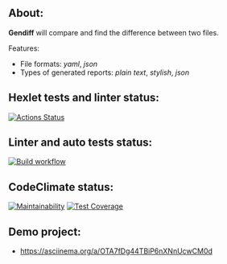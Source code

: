 ## About:

**Gendiff** will compare and find the difference between two files.

Features:

- File formats: _yaml_, _json_
- Types of generated reports: _plain text_, _stylish_, _json_

## Hexlet tests and linter status:

[![Actions Status](https://github.com/bbngpw/frontend-project-lvl2/workflows/hexlet-check/badge.svg)](https://github.com/bbngpw/frontend-project-lvl2/actions)

## Linter and auto tests status:

[![Build workflow](https://github.com/bbngpw/frontend-project-lvl2/actions/workflows/nodejs.yml/badge.svg)](https://github.com/bbngpw/frontend-project-lvl2/actions/workflows/nodejs.yml)

## CodeClimate status:

[![Maintainability](https://api.codeclimate.com/v1/badges/9b8fb9bdc5df9f879b3e/maintainability)](https://codeclimate.com/github/bbngpw/frontend-project-lvl2/maintainability)
[![Test Coverage](https://api.codeclimate.com/v1/badges/9b8fb9bdc5df9f879b3e/test_coverage)](https://codeclimate.com/github/bbngpw/frontend-project-lvl2/test_coverage)

## Demo project:

- https://asciinema.org/a/OTA7fDg44TBiP6nXNnUcwCM0d
